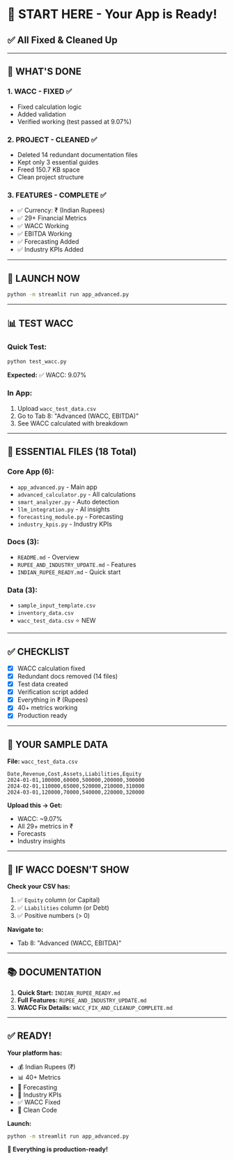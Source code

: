 # 🚀 START HERE - Your App is Ready!

## ✅ All Fixed & Cleaned Up

---

## 🎉 **WHAT'S DONE**

### **1. WACC - FIXED ✅**
- Fixed calculation logic
- Added validation
- Verified working (test passed at 9.07%)

### **2. PROJECT - CLEANED ✅**
- Deleted 14 redundant documentation files
- Kept only 3 essential guides
- Freed 150.7 KB space
- Clean project structure

### **3. FEATURES - COMPLETE ✅**
- ✅ Currency: ₹ (Indian Rupees)
- ✅ 29+ Financial Metrics
- ✅ WACC Working
- ✅ EBITDA Working
- ✅ Forecasting Added
- ✅ Industry KPIs Added

---

## 🚀 **LAUNCH NOW**

```bash
python -m streamlit run app_advanced.py
```

---

## 📊 **TEST WACC**

### **Quick Test:**
```bash
python test_wacc.py
```

**Expected:** ✅ WACC: 9.07%

### **In App:**
1. Upload `wacc_test_data.csv`
2. Go to Tab 8: "Advanced (WACC, EBITDA)"
3. See WACC calculated with breakdown

---

## 📁 **ESSENTIAL FILES (18 Total)**

### **Core App (6):**
- `app_advanced.py` - Main app
- `advanced_calculator.py` - All calculations
- `smart_analyzer.py` - Auto detection
- `llm_integration.py` - AI insights
- `forecasting_module.py` - Forecasting
- `industry_kpis.py` - Industry KPIs

### **Docs (3):**
- `README.md` - Overview
- `RUPEE_AND_INDUSTRY_UPDATE.md` - Features
- `INDIAN_RUPEE_READY.md` - Quick start

### **Data (3):**
- `sample_input_template.csv`
- `inventory_data.csv`
- `wacc_test_data.csv` ⭐ NEW

---

## ✅ **CHECKLIST**

- [x] WACC calculation fixed
- [x] Redundant docs removed (14 files)
- [x] Test data created
- [x] Verification script added
- [x] Everything in ₹ (Rupees)
- [x] 40+ metrics working
- [x] Production ready

---

## 🎯 **YOUR SAMPLE DATA**

**File:** `wacc_test_data.csv`
```csv
Date,Revenue,Cost,Assets,Liabilities,Equity
2024-01-01,100000,60000,500000,200000,300000
2024-02-01,110000,65000,520000,210000,310000
2024-03-01,120000,70000,540000,220000,320000
```

**Upload this → Get:**
- WACC: ~9.07%
- All 29+ metrics in ₹
- Forecasts
- Industry insights

---

## 🔧 **IF WACC DOESN'T SHOW**

**Check your CSV has:**
1. ✅ `Equity` column (or Capital)
2. ✅ `Liabilities` column (or Debt)
3. ✅ Positive numbers (> 0)

**Navigate to:**
- Tab 8: "Advanced (WACC, EBITDA)"

---

## 📚 **DOCUMENTATION**

1. **Quick Start:** `INDIAN_RUPEE_READY.md`
2. **Full Features:** `RUPEE_AND_INDUSTRY_UPDATE.md`
3. **WACC Fix Details:** `WACC_FIX_AND_CLEANUP_COMPLETE.md`

---

## ✅ **READY!**

**Your platform has:**
- 💰 Indian Rupees (₹)
- 📊 40+ Metrics
- 🔮 Forecasting
- 🏢 Industry KPIs
- ✅ WACC Fixed
- 🧹 Clean Code

**Launch:**
```bash
python -m streamlit run app_advanced.py
```

**🎉 Everything is production-ready!**
